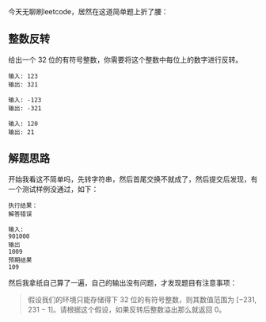 <!--
 * @Description: 
 * @Author: mytac
 * @Date: 2020-06-25 22:31:24
--> 
今天无聊刷leetcode，居然在这道简单题上折了腰：
## 整数反转
给出一个 32 位的有符号整数，你需要将这个整数中每位上的数字进行反转。
```
输入: 123
输出: 321

输入: -123
输出: -321

输入: 120
输出: 21
```

## 解题思路
开始我看这不简单吗，先转字符串，然后首尾交换不就成了，然后提交后发现，有一个测试样例没通过，如下：
```
执行结果：
解答错误

输入:
901000
输出
1009
预期结果
109
```
然后我拿纸自己算了一遍，自己的输出没有问题，才发现题目有注意事项：
>假设我们的环境只能存储得下 32 位的有符号整数，则其数值范围为 [−231,  231 − 1]。请根据这个假设，如果反转后整数溢出那么就返回 0。